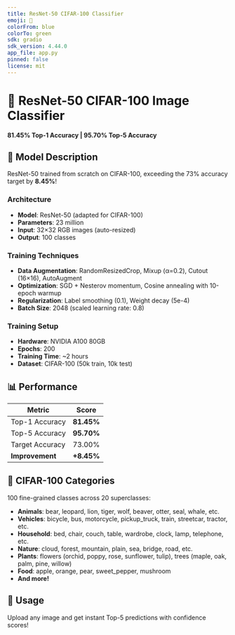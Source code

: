 ```yaml
---
title: ResNet-50 CIFAR-100 Classifier
emoji: 🎯
colorFrom: blue
colorTo: green
sdk: gradio
sdk_version: 4.44.0
app_file: app.py
pinned: false
license: mit
---
```


# 🎯 ResNet-50 CIFAR-100 Image Classifier

**81.45% Top-1 Accuracy | 95.70% Top-5 Accuracy**

## 🚀 Model Description

ResNet-50 trained from scratch on CIFAR-100, exceeding the 73% accuracy target by **8.45%**!

### Architecture
- **Model**: ResNet-50 (adapted for CIFAR-100)
- **Parameters**: 23 million
- **Input**: 32×32 RGB images (auto-resized)
- **Output**: 100 classes

### Training Techniques
- **Data Augmentation**: RandomResizedCrop, Mixup (α=0.2), Cutout (16×16), AutoAugment
- **Optimization**: SGD + Nesterov momentum, Cosine annealing with 10-epoch warmup
- **Regularization**: Label smoothing (0.1), Weight decay (5e-4)
- **Batch Size**: 2048 (scaled learning rate: 0.8)

### Training Setup
- **Hardware**: NVIDIA A100 80GB
- **Epochs**: 200
- **Training Time**: ~2 hours
- **Dataset**: CIFAR-100 (50k train, 10k test)

## 📊 Performance

| Metric | Score |
|--------|-------|
| Top-1 Accuracy | **81.45%** |
| Top-5 Accuracy | **95.70%** |
| Target Accuracy | 73.00% |
| **Improvement** | **+8.45%** |

## 🎨 CIFAR-100 Categories

100 fine-grained classes across 20 superclasses:

- **Animals**: bear, leopard, lion, tiger, wolf, beaver, otter, seal, whale, etc.
- **Vehicles**: bicycle, bus, motorcycle, pickup_truck, train, streetcar, tractor, etc.
- **Household**: bed, chair, couch, table, wardrobe, clock, lamp, telephone, etc.
- **Nature**: cloud, forest, mountain, plain, sea, bridge, road, etc.
- **Plants**: flowers (orchid, poppy, rose, sunflower, tulip), trees (maple, oak, palm, pine, willow)
- **Food**: apple, orange, pear, sweet_pepper, mushroom
- **And more!**

## 🎯 Usage

Upload any image and get instant Top-5 predictions with confidence scores!
